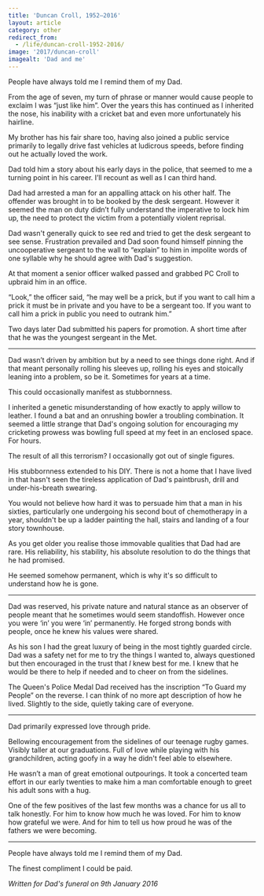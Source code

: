 ```yaml
---
title: 'Duncan Croll, 1952—2016'
layout: article
category: other
redirect_from:
  - /life/duncan-croll-1952-2016/
image: '2017/duncan-croll'
imagealt: 'Dad and me'
---
```


People have always told me I remind them of my Dad.

From the age of seven, my turn of phrase or manner would cause people to exclaim I was “just like him”. Over the years this has continued as I inherited the nose, his inability with a cricket bat and even more unfortunately his hairline.

My brother has his fair share too, having also joined a public service primarily to legally drive fast vehicles at ludicrous speeds, before finding out he actually loved the work.

Dad told him a story about his early days in the police, that seemed to me a turning point in his career. I’ll recount as well as I can third hand.

Dad had arrested a man for an appalling attack on his other half. The offender was brought in to be booked by the desk sergeant. However it seemed the man on duty didn’t fully understand the imperative to lock him up, the need to protect the victim from a potentially violent reprisal.

Dad wasn't generally quick to see red and tried to get the desk sergeant to see sense. Frustration prevailed and Dad soon found himself pinning the uncooperative sergeant to the wall to “explain” to him in impolite words of one syllable why he should agree with Dad's suggestion.

At that moment a senior officer walked passed and grabbed PC Croll to upbraid him in an office.

“Look,” the officer said, “he may well be a prick, but if you want to call him a prick it must be in private and you have to be a sergeant too. If you want to call him a prick in public you need to outrank him.”

Two days later Dad submitted his papers for promotion. A short time after that he was the youngest sergeant in the Met.

----

Dad wasn’t driven by ambition but by a need to see things done right. And if that meant personally rolling his sleeves up, rolling his eyes and stoically leaning into a problem, so be it. Sometimes for years at a time.

This could occasionally manifest as stubbornness.

I inherited a genetic misunderstanding of how exactly to apply willow to leather. I found a bat and an onrushing bowler a troubling combination. It seemed a little strange that Dad's ongoing solution for encouraging my cricketing prowess was bowling full speed at my feet in an enclosed space. For hours.

The result of all this terrorism? I occasionally got out of single figures.

His stubbornness extended to his DIY. There is not a home that I have lived in that hasn't seen the tireless application of Dad's paintbrush, drill and under-his-breath swearing.

You would not believe how hard it was to persuade him that a man in his sixties, particularly one undergoing his second bout of chemotherapy in a year, shouldn't be up a ladder painting the hall, stairs and landing of a four story townhouse.

As you get older you realise those immovable qualities that Dad had are rare. His reliability, his stability, his absolute resolution to do the things that he had promised.

He seemed somehow permanent, which is why it's so difficult to understand how he is gone.

----

Dad was reserved, his private nature and natural stance as an observer of people meant that he sometimes would seem standoffish. However once you were ‘in’ you were ‘in’ permanently. He forged strong bonds with people, once he knew his values were shared.

As his son I had the great luxury of being in the most tightly guarded circle. Dad was a safety net for me to try the things I wanted to, always questioned but then encouraged in the trust that _I_ knew best for me. I knew that he would be there to help if needed and to cheer on from the sidelines.

The Queen's Police Medal Dad received has the inscription “To Guard my People” on the reverse. I can think of no more apt description of how he lived. Slightly to the side, quietly taking care of everyone.

----

Dad primarily expressed love through pride.

Bellowing encouragement from the sidelines of our teenage rugby games. Visibly taller at our graduations. Full of love while playing with his grandchildren, acting goofy in a way he didn't feel able to elsewhere.

He wasn’t a man of great emotional outpourings. It took a concerted team effort in our early twenties to make him a man comfortable enough to greet his adult sons with a hug.

One of the few positives of the last few months was a chance for us all to talk honestly. For him to know how much he was loved. For him to know how grateful we were. And for him to tell us how proud he was of the fathers we were becoming.

---

People have always told me I remind them of my Dad.

The finest compliment I could be paid.

_Written for Dad's funeral on 9th January 2016_

